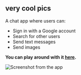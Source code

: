 ## very cool pics

A chat app where users can:
- Sign in with a Google account
- Search for other users
- Send text messages
- Send images

**You can play around with it [here](https://always-in-touch.web.app/).**

![Screenshot from the app](/screenshots/desktop.png)